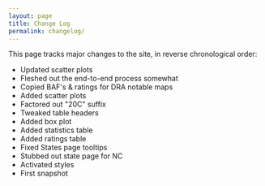 ```yaml
---
layout: page
title: Change Log
permalink: changelog/
---
```


This page tracks major changes to the site, in reverse chronological order:

- Updated scatter plots
- Fleshed out the end-to-end process somewhat
- Copied BAF's & ratings for DRA notable maps
- Added scatter plots
- Factored out "20C" suffix
- Tweaked table headers
- Added box plot
- Added statistics table
- Added ratings table
- Fixed States page tooltips
- Stubbed out state page for NC
- Activated styles
- First snapshot